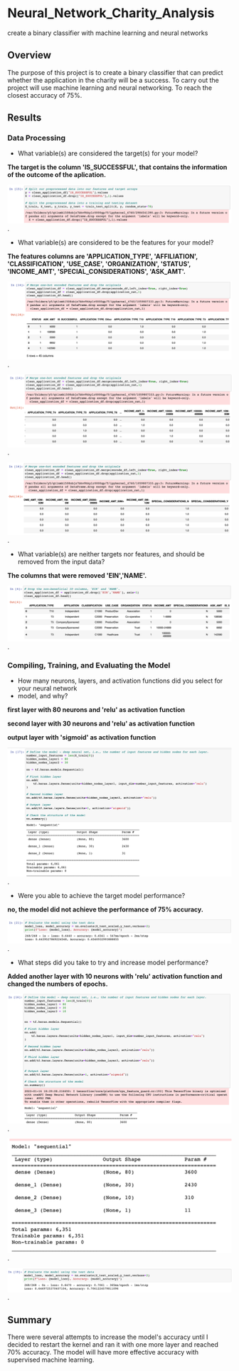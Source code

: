 # Neural_Network_Charity_Analysis
create a binary classifier with machine learning and neural networks

## Overview
The purpose of this project is to create a binary classifier that can predict whether 
the application in the charity will be a success. To carry out the project will use machine 
learning and neural networking. To reach the closest accuracy of 75%.

## Results 

### Data Processing 

- What variable(s) are considered the target(s) for your model?

**The target is the column 'IS_SUCCESSFUL', that contains the information of the outcome 
of the aplication.**


![neural_1](png/neural_1.png).

- What variable(s) are considered to be the features for your model?

**The features columns are 'APPLICATION_TYPE', 'AFFILIATION', 'CLASSIFICATION', 'USE_CASE', 
'ORGANIZATION', 'STATUS', 'INCOME_AMT', 'SPECIAL_CONSIDERATIONS', 'ASK_AMT'.**

![neural_2](png/neural_2.png).

![neural_3](png/neural_3.png).

![neural_4](png/neural_4.png).



- What variable(s) are neither targets nor features, and should be removed from the input data?

**The columns that were removed 'EIN','NAME'.**


![neural_5](png/neural_5.png).


### Compiling, Training, and Evaluating the Model

- How many neurons, layers, and activation functions did you select for your neural network 
- model, and why?

**first layer with 80 neurons and 'relu' as activation function**

**second layer with 30 neurons and 'relu' as activation function**

**output layer with 'sigmoid' as activation function**


![neural_6](png/neural_6.png).

- Were you able to achieve the target model performance?

**no, the model did not achieve the performance of 75% accuracy.**

![neural_7](png/neural_7.png).

- What steps did you take to try and increase model performance?

**Added another layer with 10 neurons with 'relu' activation function and changed the 
numbers of epochs.**


![neural_9](png/neural_9.png).


![neural_10](png/neural_10.png).


![neural_8](png/neural_8.png).

## Summary 

There were several attempts to increase the model's accuracy until I decided to restart 
the kernel and ran it with one more layer and reached 70% accuracy. The model will have 
more effective accuracy with supervised machine learning.
